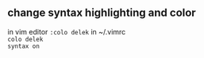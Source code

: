 ## change syntax highlighting and color
in vim editor `:colo delek`
in ~/.vimrc  
`colo delek`  
`syntax on`
